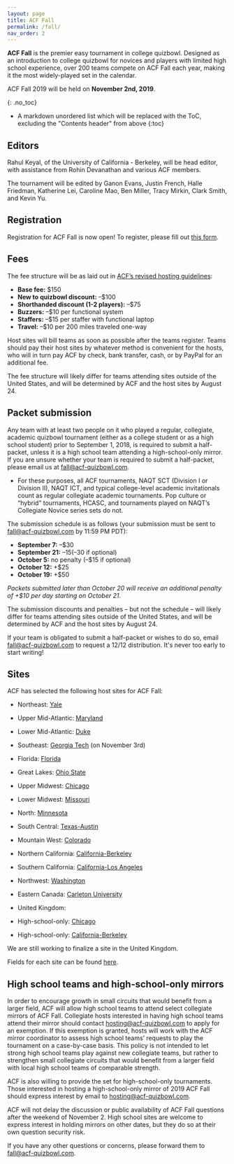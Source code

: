 ```yaml
---
layout: page
title: ACF Fall
permalink: /fall/
nav_order: 2
---
```


**ACF Fall** is the premier easy tournament in college quizbowl. Designed as an introduction to college quizbowl for novices and players with limited high school experience, over 200 teams compete on ACF Fall each year, making it the most widely-played set in the calendar.

ACF Fall 2019 will be held on **November 2nd, 2019**.

{: .no_toc}
* A markdown unordered list which will be replaced with the ToC, excluding the "Contents header" from above
{:toc}

## Editors
Rahul Keyal, of the University of California - Berkeley, will be head editor, with assistance from Rohin Devanathan and various ACF members.

The tournament will be edited by Ganon Evans, Justin French, Halle Friedman, Katherine Lei, Caroline Mao, Ben Miller, Tracy Mirkin, Clark Smith, and Kevin Yu.


## Registration

Registration for ACF Fall is now open! To register, please fill out [this form](https://docs.google.com/forms/d/15nBzkX9W4XLt6gOGyaz5ylXAhdZNc35ukKvHJ2tyyGI/viewform?edit_requested=true).

## Fees

The fee structure will be as laid out in [ACF’s revised hosting guidelines](/hosting-guidelines):

- **Base fee:** $150
- **New to quizbowl discount:** –$100
- **Shorthanded discount (1-2 players):** –$75
- **Buzzers:** –$10 per functional system
- **Staffers:** –$15 per staffer with functional laptop
- **Travel:** –$10 per 200 miles traveled one-way

Host sites will bill teams as soon as possible after the teams register. Teams should pay their host sites by whatever method is convenient for the hosts, who will in turn pay ACF by check, bank transfer, cash, or by PayPal for an additional fee.

The fee structure will likely differ for teams attending sites outside of the United States, and will be determined by ACF and the host sites by August 24.

## Packet submission

Any team with at least two people on it who played a regular, collegiate, academic quizbowl tournament (either as a college student or as a high school student) prior to September 1, 2018, is required to submit a half-packet, unless it is a high school team attending a high-school-only mirror. If you are unsure whether your team is required to submit a half-packet, please email us at fall@acf-quizbowl.com.

- For these purposes, all ACF tournaments, NAQT SCT (Division I or Division II), NAQT ICT, and typical college-level academic invitationals count as regular collegiate academic tournaments. Pop culture or “hybrid” tournaments, HCASC, and tournaments played on NAQT’s Collegiate Novice series sets do not.

The submission schedule is as follows (your submission must be sent to fall@acf-quizbowl.com by 11:59 PM PDT):

- **September 7:** –$30
- **September 21:** –$15 (–$30 if optional)
- **October 5:** no penalty (–$15 if optional)
- **October 12:** +$25
- **October 19:** +$50

*Packets submitted later than October 20 will receive an additional penalty of +$10 per day starting on October 21.*

The submission discounts and penalties – but not the schedule – will likely differ for teams attending sites outside of the United States, and will be determined by ACF and the host sites by August 24.

If your team is obligated to submit a half-packet or wishes to do so, email [fall@acf-quizbowl.com](mailto:fall@acf-quizbowl.com) to request a 12/12 distribution. It's never too early to start writing!

## Sites

ACF has selected the following host sites for ACF Fall:

- Northeast: [Yale](https://hsquizbowl.org/forums/viewtopic.php?f=8&t=23121)
- Upper Mid-Atlantic: [Maryland]()
- Lower Mid-Atlantic: [Duke]()
- Southeast: [Georgia Tech](https://hsquizbowl.org/forums/viewtopic.php?f=8&t=23128) (on November 3rd)
- Florida: [Florida](https://hsquizbowl.org/forums/viewtopic.php?f=8&t=23120)
- Great Lakes: [Ohio State](https://hsquizbowl.org/forums/viewtopic.php?f=8&t=23217)
- Upper Midwest: [Chicago](https://hsquizbowl.org/forums/viewtopic.php?f=8&t=23140)
- Lower Midwest: [Missouri](https://hsquizbowl.org/forums/viewtopic.php?f=8&t=23134)
- North: [Minnesota](https://hsquizbowl.org/forums/viewtopic.php?f=8&t=23183)
- South Central: [Texas-Austin](https://hsquizbowl.org/forums/viewtopic.php?f=8&t=23135)
- Mountain West: [Colorado](https://hsquizbowl.org/forums/viewtopic.php?f=8&t=23119)
- Northern California: [California-Berkeley](https://hsquizbowl.org/forums/viewtopic.php?f=8&t=23156)
- Southern California: [California-Los Angeles](https://hsquizbowl.org/forums/viewtopic.php?f=8&t=23193)
- Northwest: [Washington](https://hsquizbowl.org/forums/viewtopic.php?f=8&t=23164)
- Eastern Canada: [Carleton University](https://hsquizbowl.org/forums/viewtopic.php?f=8&t=23114)
- United Kingdom:

- High-school-only: [Chicago](https://hsquizbowl.org/forums/viewtopic.php?f=1&t=23165)
- High-school-only: [California-Berkeley](https://hsquizbowl.org/forums/viewtopic.php?f=1&t=23167)

We are still working to finalize a site in the United Kingdom.

Fields for each site can be found [here](https://docs.google.com/spreadsheets/d/1OmCbpEMlbRYfVONfCYDywO16uArhfgEazgIx3C0IxyU/edit#gid=1193040653).

## High school teams and high-school-only mirrors 

In order to encourage growth in small circuits that would benefit from a larger field, ACF will allow high school teams to attend select collegiate mirrors of ACF Fall. Collegiate hosts interested in having high school teams attend their mirror should contact [hosting@acf-quizbowl.com](mailto:hosting@acf-quizbowl.com) to apply for an exemption. If this exemption is granted, hosts will work with the ACF mirror coordinator to assess high school teams’ requests to play the tournament on a case-by-case basis. This policy is not intended to let strong high school teams play against new collegiate teams, but rather to strengthen small collegiate circuits that would benefit from a larger field with local high school teams of comparable strength. 

ACF is also willing to provide the set for high-school-only tournaments. Those interested in hosting a high-school-only mirror of 2019 ACF Fall should express interest by email to [hosting@acf-quizbowl.com](mailto:hosting@acf-quizbowl.com). 

ACF will not delay the discussion or public availability of ACF Fall questions after the weekend of November 2. High school sites are welcome to express interest in holding mirrors on other dates, but they do so at their own question security risk.

If you have any other questions or concerns, please forward them to [fall@acf-quizbowl.com](mailto:fall@acf-quizbowl.com).